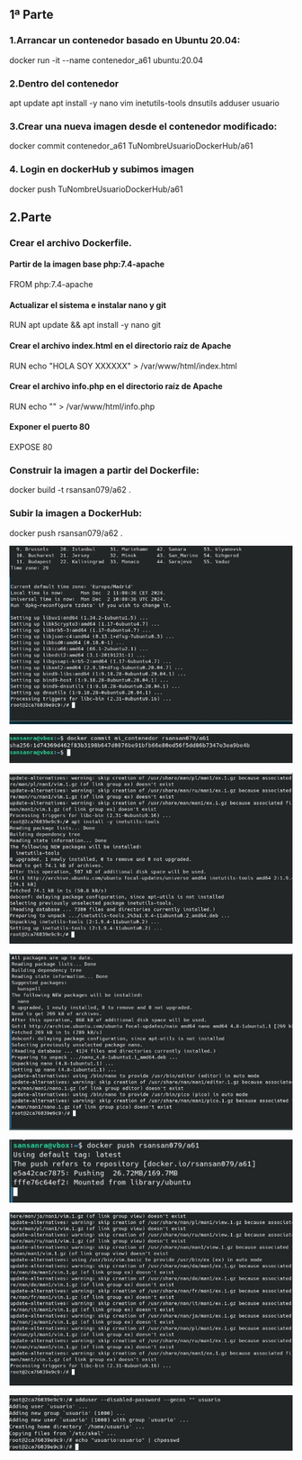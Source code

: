 ## 1ª Parte

### 1.Arrancar un contenedor basado en Ubuntu 20.04:

docker run -it --name contenedor_a61 ubuntu:20.04

### 2.Dentro del contenedor

apt update
apt install -y nano vim inetutils-tools dnsutils
adduser usuario

### 3.Crear una nueva imagen desde el contenedor modificado:

docker commit contenedor_a61 TuNombreUsuarioDockerHub/a61

### 4. Login en dockerHub y subimos imagen

docker push TuNombreUsuarioDockerHub/a61



## 2.Parte

### Crear el archivo Dockerfile.

#### Partir de la imagen base php:7.4-apache
FROM php:7.4-apache

####  Actualizar el sistema e instalar nano y git
RUN apt update && apt install -y nano git

####  Crear el archivo index.html en el directorio raíz de Apache
RUN echo "HOLA SOY XXXXXX" > /var/www/html/index.html

####  Crear el archivo info.php en el directorio raíz de Apache
RUN echo "<?php phpinfo(); ?>" > /var/www/html/info.php

####  Exponer el puerto 80
EXPOSE 80

### Construir la imagen a partir del Dockerfile:

docker build -t rsansan079/a62 .

### Subir la imagen a DockerHub:

docker push rsansan079/a62 .










![](https://github.com/rsansan079/Despliegue-de-Aplicaciones-Web/blob/master/Docker/EjerciciosDocker/Tarea10/dnsutils.jpg)

![](https://github.com/rsansan079/Despliegue-de-Aplicaciones-Web/blob/master/Docker/EjerciciosDocker/Tarea10/imagen.jpg)

![](https://github.com/rsansan079/Despliegue-de-Aplicaciones-Web/blob/master/Docker/EjerciciosDocker/Tarea10/inet.jpg)

![](https://github.com/rsansan079/Despliegue-de-Aplicaciones-Web/blob/master/Docker/EjerciciosDocker/Tarea10/nano.jpg)

![](https://github.com/rsansan079/Despliegue-de-Aplicaciones-Web/blob/master/Docker/EjerciciosDocker/Tarea10/push.jpg)

![](https://github.com/rsansan079/Despliegue-de-Aplicaciones-Web/blob/master/Docker/EjerciciosDocker/Tarea10/vim.jpg)

![](https://github.com/rsansan079/Despliegue-de-Aplicaciones-Web/blob/master/Docker/EjerciciosDocker/Tarea10/usuario.jpg)







